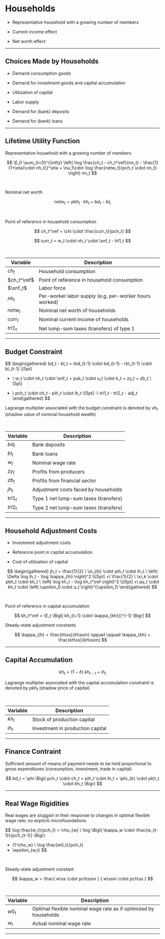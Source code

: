 
# Households

* Representative household with a growing number of members

* Current income effect

* Net worth effect

---

## Choices Made by Households

* Demand consumption goods

* Demand for investment goods and capital accumulation

* Utilization of capital

* Labor supply

* Demand for (bank) deposits

* Demand for (bank) loans 

---


## Lifetime Utility Function

Representative household with a growing number of members

$$
\E_0 \sum_{t=0}^{\infty} \left( \log \frac{ch_t - ch_t^\ref}{nn_t} - \frac{1}{1+\eta}\cdot nh_t{}^\eta + \nu_1\cdot \log \frac{netw_t}{pch_t \cdot nn_t} \right) nn_t 
$$

<br/>

Nominal net worth

$$
netw_t = pkh_t \cdot kh_t + bd_t - bl_t
$$

<br/>

Point of reference in household consumption

$$
ch_t^\ref = \chi \cdot \frac{curr_t}{pch_t}
$$

$$
curr_t = w_t \cdot nh_t \cdot \xnf_t - trl1_t
$$

<br />

Variable | Description
---|---
$ch_t$ | Household consumption
$ch_t^\ref$ | Point of reference in household consumption
$\xnf_t$ | Labor force
$nh_t$ | Per-worker labor supply (e.g. per-worker hours worked)
$netw_t$ | Nominal net worth of households
$curr_t$ | Nominal current income of households
$trl1_t$ | Net lump-sum taxes (transfers) of type 1


--- 

## Budget Constraint

$$
\begin{gathered}
bd_t - bl_t = rbd_{t-1} \cdot bd_{t-1} - rbl_{t-1} \cdot bl_{t-1} \\[5pt]
+ \ w_t \cdot nh_t \cdot \xnf_t + puk_t \cdot u_t \cdot k_t + zy_t + zb_t \\[5pt]
- \ pch_t \cdot ch_t - pih_t \cdot ih_t \\[5pt]
-\ trl1_t - trl2_t - adj_t
\end{gathered}
$$

Lagrange multiplier associated with the budget constraint is denoted by
$vh_t$ (shadow value of nominal household wealth)

<br/>

Variable | Description
---|---
$bd_t$ | Bank deposits
$bl_t$ | Bank loans
$w_t$ | Nominal wage rate
$zy_t$ | Profits from producers
$zb_t$ | Profits from financial sector
$jh_t$ | Adjustment costs faced by households
$trl1_t$ | Type 1 net lump-sum taxes (transfers)
$trl2_t$ | Type 2 net lump-sum taxes (transfers) 

---

## Household Adjustment Costs

* Investment adjustment costs

* Reference point in capital accumulation

* Cost of utilization of capital

$$
\begin{gathered}
jh_t 
= \frac{1}{2} \ \xi_{ih} \cdot pih_t \cdot ih_t \ \left( \Delta \log ih_t - \log \kappa_{ih} \right)^2 \\[5pt]
+\ \frac{1}{2} \ \xi_k \cdot pkh_t \cdot kh_t \ \left( \log kh_t - \log kh_t^\ref \right)^2 \\[5pt]
+\  py_t \cdot kh_t \cdot \left( \upsilon_0 \cdot u_t \right)^{\upsilon_1}
\end{gathered}
$$

<br/>

Point of reference in capital accumulation

$$
kh_t^\ref = \E_t \Bigl[ kh_{t+1} \cdot \kappa_{kh}{}^{-1} \Bigr]
$$

Steady-state adjustment constants

$$
\kappa_{ih} = \frac{ih\ss}{ih\ssm} \qquad \qquad
\kappa_{kh} = \frac{kh\ss}{kh\ssm}
$$

---

## Capital Accumulation

$$
kh_t = (1-\delta)\ kh_{t-1} + ih_t
$$

Lagrange multiplier associated with the capital accumulation constraint is
denoted by $pkh_t$ (shadow price of capital)

<br/>

Variable | Description
---|---
$kh_t$ | Stock of production capital
$ih_t$ | Investment in production capital

---

## Finance Contraint

Sufficient amount of means of payment needs to be held proportional to
gross expenditures (consumption, investment, trade in capital)

$$
bd_t = \phi \Bigl( pch_t \cdot ch_t + pih_t \cdot ih_t + \phi_{k} \cdot pkh_t \cdot kh_t \Bigr)
$$

---

## Real Wage Rigidities

Real wages are sluggish in their response to changes in optimal flexible
wage rate; no expliciti microfoundations 

$$
\log \frac{w_t}{pch_t} 
= \rho_{w} \ \log \Bigl( \kappa_w \cdot \frac{w_{t-1}}{pch_{t-1}} \Bigr)
+ (1-\rho_w) \ \log \frac{w0_t}{pch_t}
+ \epsilon_{w,t}
$$

<br/>

Steady-state adjustment constant

$$
\kappa_w = \frac{ w\ss \cdot pch\ssm } { w\ssm \cdot pch\ss }
$$

<br/>

Variable | Description
---|---
$w0_t$ | Optimal flexible nominal wage rate as if optimized by households
$w_t$ | Actual nominal wage rate

---


